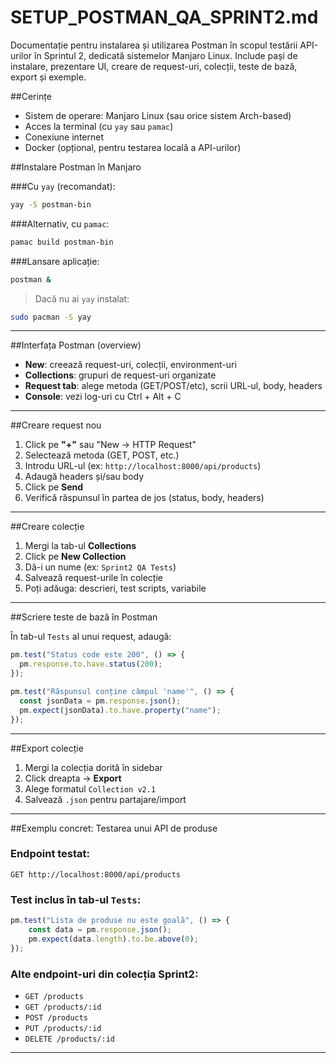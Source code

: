 # SETUP_POSTMAN_QA_SPRINT2.md

Documentație pentru instalarea și utilizarea Postman în scopul testării API-urilor în Sprintul 2, dedicată sistemelor Manjaro Linux. Include pași de instalare, prezentare UI, creare de request-uri, colecții, teste de bază, export și exemple.

##Cerințe

- Sistem de operare: Manjaro Linux (sau orice sistem Arch-based)
- Acces la terminal (cu `yay` sau `pamac`)
- Conexiune internet
- Docker (opțional, pentru testarea locală a API-urilor)


##Instalare Postman în Manjaro

###Cu `yay` (recomandat):
```bash
yay -S postman-bin
```

###Alternativ, cu `pamac`:
```bash
pamac build postman-bin
```

###Lansare aplicație:
```bash
postman &
```

>Dacă nu ai `yay` instalat:
```bash
sudo pacman -S yay
```

---

##Interfața Postman (overview)

- **New**: creează request-uri, colecții, environment-uri
- **Collections**: grupuri de request-uri organizate
- **Request tab**: alege metoda (GET/POST/etc), scrii URL-ul, body, headers
- **Console**: vezi log-uri cu Ctrl + Alt + C

---

##Creare request nou

1. Click pe **"+"** sau "New → HTTP Request"
2. Selectează metoda (GET, POST, etc.)
3. Introdu URL-ul (ex: `http://localhost:8000/api/products`)
4. Adaugă headers și/sau body
5. Click pe **Send**
6. Verifică răspunsul în partea de jos (status, body, headers)

---

##Creare colecție

1. Mergi la tab-ul **Collections**
2. Click pe **New Collection**
3. Dă-i un nume (ex: `Sprint2 QA Tests`)
4. Salvează request-urile în colecție
5. Poți adăuga: descrieri, test scripts, variabile

---

##Scriere teste de bază în Postman

În tab-ul `Tests` al unui request, adaugă:

```javascript
pm.test("Status code este 200", () => {
  pm.response.to.have.status(200);
});

pm.test("Răspunsul conține câmpul 'name'", () => {
  const jsonData = pm.response.json();
  pm.expect(jsonData).to.have.property("name");
});
```

---

##Export colecție

1. Mergi la colecția dorită în sidebar
2. Click dreapta → **Export**
3. Alege formatul `Collection v2.1`
4. Salvează `.json` pentru partajare/import

---

##Exemplu concret: Testarea unui API de produse

### Endpoint testat:
```http
GET http://localhost:8000/api/products
```

### Test inclus în tab-ul `Tests`:
```javascript
pm.test("Lista de produse nu este goală", () => {
    const data = pm.response.json();
    pm.expect(data.length).to.be.above(0);
});
```

### Alte endpoint-uri din colecția Sprint2:
- `GET /products`
- `GET /products/:id`
- `POST /products`
- `PUT /products/:id`
- `DELETE /products/:id`

---


